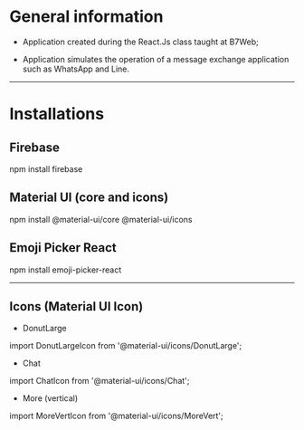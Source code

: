 # General information

- Application created during the React.Js class taught at B7Web;

- Application simulates the operation of a message exchange application such as WhatsApp and Line.

-----------------------------------------------------

# Installations

## Firebase

npm install firebase

## Material UI (core and icons)

npm install @material-ui/core @material-ui/icons

## Emoji Picker React

npm install emoji-picker-react

-----------------------------------------------------
## Icons (Material UI Icon)

- DonutLarge

import DonutLargeIcon from '@material-ui/icons/DonutLarge';

- Chat

import ChatIcon from '@material-ui/icons/Chat';

- More (vertical)

import MoreVertIcon from '@material-ui/icons/MoreVert';